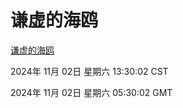# 谦虚的海鸥
[谦虚的海鸥](http://219.139.197.74:56308/qxdho/course/base/hotlink/index.php)

2024年 11月 02日 星期六 13:30:02 CST

2024年 11月 02日 星期六 05:30:02 GMT
